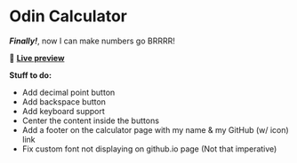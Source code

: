 # Odin Calculator

***Finally!***, now I can make numbers go BRRRR!

👾 [**Live preview**](https://dostendite.github.io/odin-calculator/)

**Stuff to do:**
- Add decimal point button
- Add backspace button
- Add keyboard support
- Center the content inside the buttons
- Add a footer on the calculator page with
  my name & my GitHub (w/ icon) link
- Fix custom font not displaying on github.io page (Not that imperative)